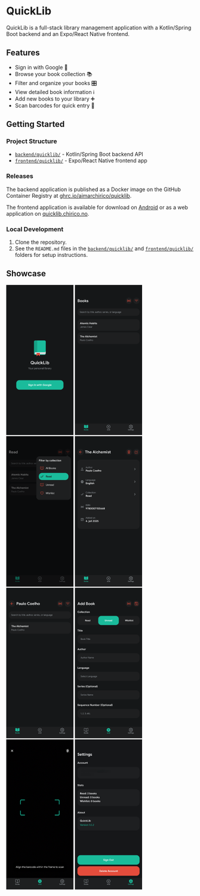 # QuickLib

QuickLib is a full-stack library management application with a Kotlin/Spring Boot backend and an Expo/React Native frontend.

## Features

- Sign in with Google 🔑
- Browse your book collection 📚
- Filter and organize your books 🎛️
- View detailed book information ℹ️
- Add new books to your library ➕
- Scan barcodes for quick entry 📸

## Getting Started

### Project Structure

- [`backend/quicklib/`](backend/quicklib/) - Kotlin/Spring Boot backend API
- [`frontend/quicklib/`](frontend/quicklib/) - Expo/React Native frontend app

### Releases

The backend application is published as a Docker image on the GitHub Container Registry at [ghrc.io/aimarchirico/quicklib](https://ghcr.io/aimarchirico/quicklib).

The frontend application is available for download on [Android](https://github.com/aimarchirico/quicklib/releases) or as a web application on [quicklib.chirico.no](https://quicklib.chirico.no). 

### Local Development

1. Clone the repository.
2. See the `README.md` files in the [`backend/quicklib/`](backend/quicklib/) and [`frontend/quicklib/`](frontend/quicklib/) folders for setup instructions.

## Showcase

<p align="left">
<img src="assets/signin.png" alt="Sign In" width="180"> 
<img src="assets/books.png" alt="Book Collection" width="180"> 
<img src="assets/filter.png" alt="Filter Options" width="180"> 
<img src="assets/info.png" alt="Book Information" width="180">
<img src="assets/author.png" alt="Author View" width="180"> 
<img src="assets/add.png" alt="Add Book" width="180"> 
<img src="assets/scan.png" alt="Barcode Scanner" width="180">
<img src="assets/settings.png" alt="Settings" width="180">
</p>


